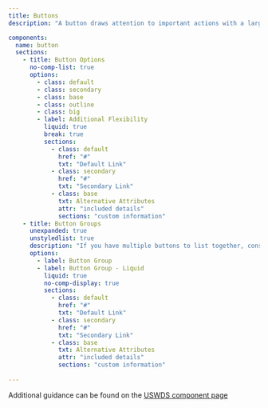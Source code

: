 ```yaml
---
title: Buttons
description: "A button draws attention to important actions with a large selectable surface."

components:
  name: button
  sections:
    - title: Button Options
      no-comp-list: true
      options:
        - class: default
        - class: secondary
        - class: base
        - class: outline
        - class: big
        - label: Additional Flexibility
          liquid: true
          break: true
          sections:
            - class: default
              href: "#"
              txt: "Default Link"
            - class: secondary
              href: "#"
              txt: "Secondary Link"
            - class: base
              txt: Alternative Attributes
              attr: "included details"
              sections: "custom information"
    - title: Button Groups
      unexpanded: true
      unstyledlist: true
      description: "If you have multiple buttons to list together, consider a button group. The default button group arranges each button as a separate element with a gap between them. On mobile devices, the buttons are arranged vertically."
      options:
        - label: Button Group
        - label: Button Group - Liquid
          liquid: true
          no-comp-display: true
          sections:
            - class: default
              href: "#"
              txt: "Default Link"
            - class: secondary
              href: "#"
              txt: "Secondary Link"
            - class: base
              txt: Alternative Attributes
              attr: "included details"
              sections: "custom information"
    
---
```


Additional guidance can be found on the [USWDS component page](https://designsystem.digital.gov/components/button/)
